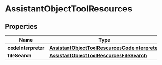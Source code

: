 # AssistantObjectToolResources

## Properties
Name | Type | Description | Notes
------------ | ------------- | ------------- | -------------
**codeInterpreter** | [**AssistantObjectToolResourcesCodeInterpreter**](AssistantObjectToolResourcesCodeInterpreter.md) |  |  [optional]
**fileSearch** | [**AssistantObjectToolResourcesFileSearch**](AssistantObjectToolResourcesFileSearch.md) |  |  [optional]
